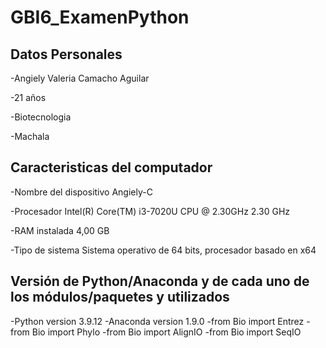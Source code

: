 # GBI6_ExamenPython

## Datos Personales
-Angiely Valeria Camacho Aguilar

-21 años  

-Biotecnologia  

-Machala  


## Caracteristicas del computador
-Nombre del dispositivo	Angiely-C

-Procesador	Intel(R) Core(TM) i3-7020U CPU @ 2.30GHz   2.30 GHz

-RAM instalada	4,00 GB

-Tipo de sistema	Sistema operativo de 64 bits, procesador basado en x64

## Versión de Python/Anaconda y de cada uno de los módulos/paquetes y utilizados
-Python version 3.9.12
-Anaconda version 1.9.0
-from Bio import Entrez
-from Bio import Phylo
-from Bio import AlignIO
-from Bio import SeqIO
